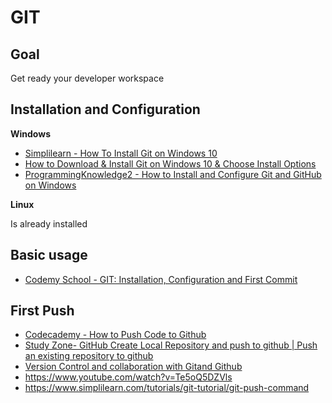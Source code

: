 # GIT

## Goal

Get ready your developer workspace

## Installation and Configuration

**Windows**

- [Simplilearn - How To Install Git on Windows 10](https://www.youtube.com/watch?v=2j7fD92g-gE&ab_channel=Simplilearn)
- [How to Download & Install Git on Windows 10 & Choose Install Options](https://www.youtube.com/watch?v=nbFwejIsHlY&ab_channel=TheGrokShop)
- [ProgrammingKnowledge2 - How to Install and Configure Git and GitHub on Windows
](https://www.youtube.com/watch?v=J_Clau1bYco&ab_channel=ProgrammingKnowledge2)

**Linux**

Is already installed


## Basic usage

- [Codemy School - GIT: Installation, Configuration and First Commit](https://www.youtube.com/watch?v=QqP7YZlZEOo&ab_channel=CodemySchool)


## First Push

- [Codecademy - How to Push Code to Github](https://www.youtube.com/watch?v=wrb7Gge9yoE&ab_channel=Codecademy)
- [Study Zone- GitHub Create Local Repository and push to github | Push an existing repository to github](https://www.youtube.com/watch?v=vbQ2bYHxxEA&ab_channel=StudyZone)
- [Version Control and collaboration with Gitand Github](https://www.bu.edu/tech/files/2017/01/Version-Control-and-collaboration-with-Git.pdf)
- https://www.youtube.com/watch?v=Te5oQ5DZVls
- https://www.simplilearn.com/tutorials/git-tutorial/git-push-command